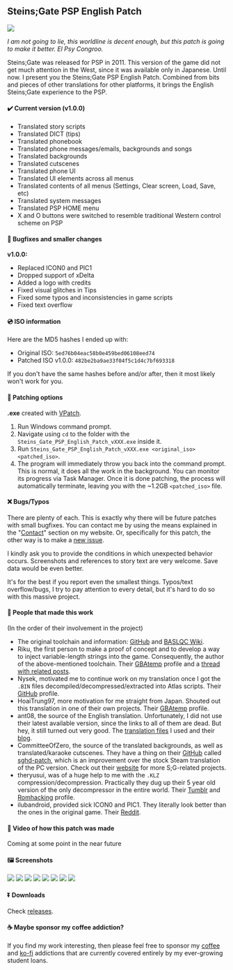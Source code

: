 ## Steins;Gate PSP English Patch
![](https://haselloyance.github.io/0_SGPSPE/logo.jpg)

*I am not going to lie, this worldline is decent enough, but this patch is going to make it better. El Psy Congroo.*

Steins;Gate was released for PSP in 2011. This version of the game did not get much attention in the West, since it was available only in Japanese. Until now. I present you the Steins;Gate PSP English Patch. Combined from bits and pieces of other translations for other platforms, it brings the English Steins;Gate experience to the PSP.

#### ✔️ Current version (v1.0.0)
- Translated story scripts
- Translated DICT (tips)
- Translated phonebook
- Translated phone messages/emails, backgrounds and songs
- Translated backgrounds
- Translated cutscenes
- Translated phone UI
- Translated UI elements across all menus
- Translated contents of all menus (Settings, Clear screen, Load, Save, etc)
- Translated system messages
- Translated PSP HOME menu
- X and O buttons were switched to resemble traditional Western control scheme on PSP

#### 📝 Bugfixes and smaller changes
**v1.0.0:**
- Replaced ICON0 and PIC1
- Dropped support of xDelta
- Added a logo with credits
- Fixed visual glitches in Tips
- Fixed some typos and inconsistencies in game scripts
- Fixed text overflow

#### 💿 ISO information
Here are the MD5 hashes I ended up with:
- Original ISO: `5ed76b04eac58b0e459bed06108eed74`
- Patched ISO v1.0.0: `482be2ba9ae33f04f5c1d4c7bf693318`

If you don't have the same hashes before and/or after, then it most likely won't work for you.

#### 🔨 Patching options
**.exe** created with [VPatch](https://www.tibed.net/vpatch/).
1. Run Windows command prompt.
2. Navigate using `cd` to the folder with the `Steins_Gate_PSP_English_Patch_vXXX.exe` inside it.
3. Run `Steins_Gate_PSP_English_Patch_vXXX.exe <original_iso> <patched_iso>`.
4. The program will immediately throw you back into the command prompt. This is normal, it does all the work in the background. You can monitor its progress via Task Manager. Once it is done patching, the process will automatically terminate, leaving you with the ~1.2GB `<patched_iso>` file.

#### ❌ Bugs/Typos
There are plenty of each. This is exactly why there will be future patches with small bugfixes. You can contact me by using the means explained in the "[Contact](https://haselloyance.github.io/#contact)" section on my website. Or, specifically for this patch, the other way is to make a [new issue](https://github.com/HaselLoyance/steins-gate-psp-patch/issues).

I kindly ask you to provide the conditions in which unexpected behavior occurs. Screenshots and references to story text are very welcome. Save data would be even better.

It's for the best if you report even the smallest things. Typos/text overflow/bugs, I try to pay attention to every detail, but it's hard to do so with this massive project.

#### 👀 People that made this work
(In the order of their involvement in the project)
- The original toolchain and information: [GitHub](https://github.com/BASLQC/steins-gate-psp-patch) and [BASLQC Wiki](https://en.wikibooks.org/wiki/PSP/Steins_Gate_Translation).
- Riku, the first person to make a proof of concept and to develop a way to inject variable-length strings into the game. Consequently, the author of the above-mentioned toolchain. Their [GBAtemp](https://gbatemp.net/members/riku.176570/) profile and a [thread with related posts](https://gbatemp.net/threads/steins-gate-anyone-familiar-with-this-game-engine.346275/page-2#post-5065600).
- Nysek, motivated me to continue work on my translation once I got the `.BIN` files decompiled/decompressed/extracted into Atlas scripts. Their [GitHub](https://github.com/Nysek/) profile.
- HoaiTrung97, more motivation for me straight from Japan. Shouted out this translation in one of their own projects. Their [GBAtemp](https://gbatemp.net/members/hoaitrung97.461220/) profile.
- ant08, the source of the English translation. Unfortunately, I did not use their latest available version, since the links to all of them are dead. But hey, it still turned out very good. The [translation files](http://tsuuun.blogspot.com/2012/01/happy-new-year-everyone-and-yeah-its.html) I used and their [blog](http://tsuuun.blogspot.com/).
- CommitteeOfZero, the source of the translated backgrounds, as well as translated/karaoke cutscenes. They have a thing on their [GitHub](https://github.com/CommitteeOfZero) called [sghd-patch](https://github.com/CommitteeOfZero/sghd-patch), which is an improvement over the stock Steam translation of the PC version. Check out their [website](http://sonome.dareno.me/) for more S;G-related projects.
- theryusui, was of a huge help to me with the `.KLZ` compression/decompression. Practically they dug up their 5 year old version of the only decompressor in the entire world. Their [Tumblr](https://theryusui.tumblr.com/) and [Romhacking](https://www.romhacking.net/forum/index.php?action=profile;u=181) profile.
- ilubandroid, provided sick ICON0 and PIC1. They literally look better than the ones in the original game. Their [Reddit](https://www.reddit.com/user/ilubandroid).

#### 🎥 Video of how this patch was made
Coming at some point in the near future

#### 🖼️ Screenshots
![](https://haselloyance.github.io/0_SGPSPE/pic1.jpg)
![](https://haselloyance.github.io/0_SGPSPE/pic2.jpg)
![](https://haselloyance.github.io/0_SGPSPE/pic3.jpg)
![](https://haselloyance.github.io/0_SGPSPE/pic4.jpg)
![](https://haselloyance.github.io/0_SGPSPE/pic5.jpg)
![](https://haselloyance.github.io/0_SGPSPE/pic6.jpg)
![](https://haselloyance.github.io/0_SGPSPE/pic7.jpg)
![](https://haselloyance.github.io/0_SGPSPE/pic8.jpg)

#### ⏬ Downloads
Check [releases](https://github.com/HaselLoyance/steins-gate-psp-patch/releases).

#### ☕ Maybe sponsor my coffee addiction?
If you find my work interesting, then please feel free to sponsor my [coffee](https://buymeacoff.ee/rwly8PutT) and [ko-fi](https://www.ko-fi.com/haselloyance) addictions that are currently covered entirely by my ever-growing student loans.
